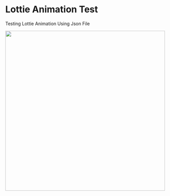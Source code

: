 # Lottie Animation Test
 Testing Lottie Animation Using Json File
 
 <img align="center" width="500" height="500" src= "https://user-images.githubusercontent.com/54822823/76671229-96a6b500-659d-11ea-9545-28dfc02aea5e.gif">
